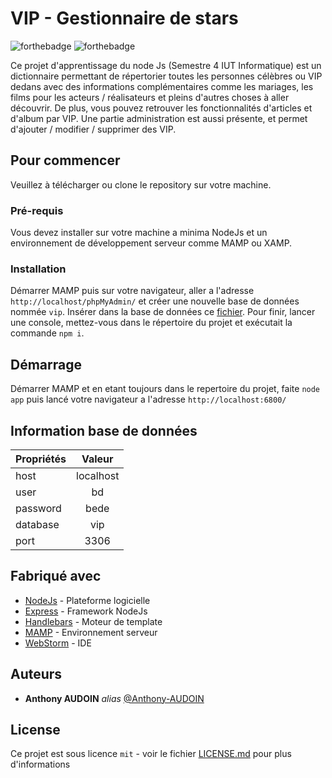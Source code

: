 # VIP - Gestionnaire de stars

![forthebadge](https://forthebadge.com/images/badges/made-with-javascript.svg) ![forthebadge](https://forthebadge.com/images/badges/0-percent-optimized.svg)

Ce projet d'apprentissage du node Js (Semestre 4 IUT Informatique) est un dictionnaire permettant de répertorier toutes les personnes célèbres ou VIP dedans avec des informations complémentaires comme les mariages, les films pour les acteurs / réalisateurs et pleins d'autres choses à aller découvrir. De plus, vous pouvez retrouver les fonctionnalités d'articles et d'album par VIP. Une partie administration est aussi présente, et permet d'ajouter / modifier / supprimer des VIP.

## Pour commencer

Veuillez à télécharger ou clone le repository sur votre machine.

### Pré-requis

Vous devez installer sur votre machine a minima NodeJs et un environnement de développement serveur comme MAMP ou XAMP.

### Installation

Démarrer MAMP puis sur votre navigateur, aller a l'adresse ``http://localhost/phpMyAdmin/`` et créer une nouvelle base de données nommée ``vip``.
Insérer dans la base de données ce [fichier](SQL/vip.sql).
Pour finir, lancer une console, mettez-vous dans le répertoire du projet et exécutait la commande ``npm i``.

## Démarrage

Démarrer MAMP et en etant toujours dans le repertoire du projet, faite ``node app`` puis lancé votre navigateur a l'adresse ``http://localhost:6800/``

## Information base de données

| Propriétés  | Valeur         |
| :--------------- |:---------------:|
| host  |   localhost        |
| user  | bd             |  
| password  | bede          |  
| database  | vip          |  
| port  | 3306          |  

## Fabriqué avec

* [NodeJs](https://nodejs.org/) - Plateforme logicielle
* [Express](https://expressjs.com/) - Framework NodeJs
* [Handlebars](https://handlebarsjs.com/) - Moteur de template
* [MAMP](https://www.mamp.info/fr/) - Environnement serveur
* [WebStorm](https://www.jetbrains.com/fr-fr/webstorm/) - IDE 

## Auteurs
* **Anthony AUDOIN** _alias_ [@Anthony-AUDOIN](https://github.com/Anthony-AUDOIN)

## License

Ce projet est sous licence ``mit`` - voir le fichier [LICENSE.md](LICENSE.md) pour plus d'informations

